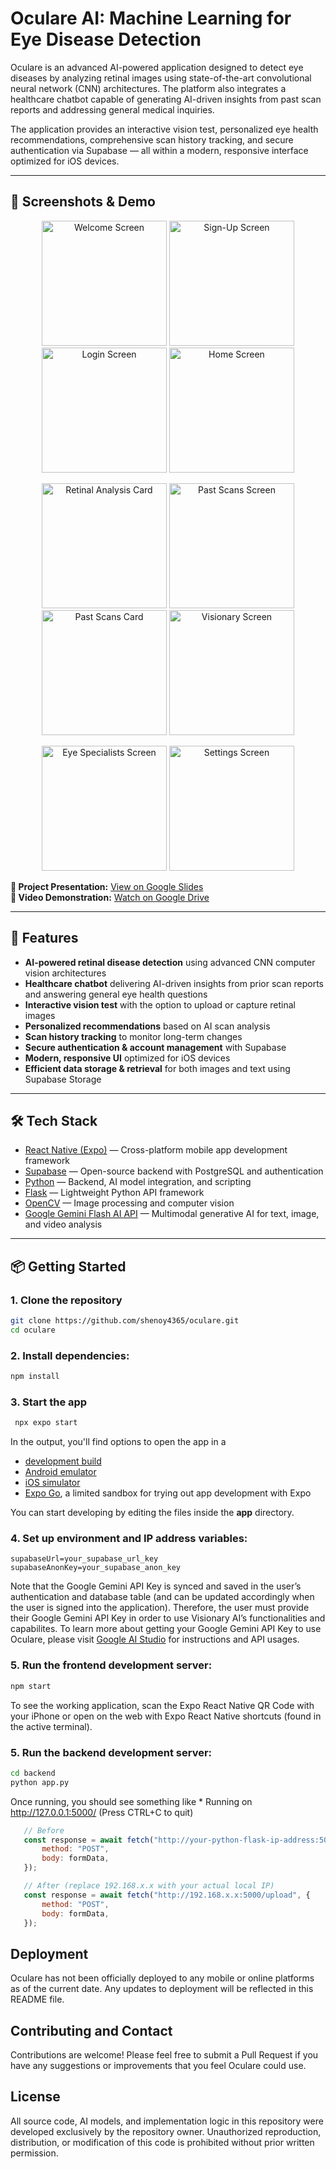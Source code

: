 # Oculare AI: Machine Learning for Eye Disease Detection

Oculare is an advanced AI-powered application designed to detect eye diseases by analyzing retinal images using state-of-the-art convolutional neural network (CNN) architectures. The platform also integrates a healthcare chatbot capable of generating AI-driven insights from past scan reports and addressing general medical inquiries.

The application provides an interactive vision test, personalized eye health recommendations, comprehensive scan history tracking, and secure authentication via Supabase — all within a modern, responsive interface optimized for iOS devices.

---

## 📸 Screenshots & Demo

<p align="center">
  <img src="wireframe%20imgs/welcome-screen.PNG" alt="Welcome Screen" width="200"/>
  <img src="wireframe%20imgs/sign-up-screen.PNG" alt="Sign-Up Screen" width="200"/>
  <img src="wireframe%20imgs/login-screen.PNG" alt="Login Screen" width="200"/>
  <img src="wireframe%20imgs/home-screen.PNG" alt="Home Screen" width="200"/>
</p>

<p align="center">
  <img src="wireframe%20imgs/retinal-analysis-card.PNG" alt="Retinal Analysis Card" width="200"/>
  <img src="wireframe%20imgs/past-scans-screen.PNG" alt="Past Scans Screen" width="200"/>
  <img src="wireframe%20imgs/past-scans-card.PNG" alt="Past Scans Card" width="200"/>
  <img src="wireframe%20imgs/visionary-screen.PNG" alt="Visionary Screen" width="200"/>
</p>

<p align="center">
  <img src="wireframe%20imgs/eye-specialists-screen.PNG" alt="Eye Specialists Screen" width="200"/>
  <img src="wireframe%20imgs/settings-screen.PNG" alt="Settings Screen" width="200"/>
</p>

**📄 Project Presentation:** [View on Google Slides](https://docs.google.com/presentation/d/1apQXFQC1iqTHku9HJvzu5db5Kw4137jawZ9bPMif8uk/edit?slide=id.p1#slide=id.p1)  
**🎥 Video Demonstration:** [Watch on Google Drive](https://drive.google.com/file/d/1W6F79Vc4QsYAoKDrFLudB-CkWcgjs3w3/view?usp=drive_link)

---

## 🚀 Features

- **AI-powered retinal disease detection** using advanced CNN computer vision architectures
- **Healthcare chatbot** delivering AI-driven insights from prior scan reports and answering general eye health questions
- **Interactive vision test** with the option to upload or capture retinal images
- **Personalized recommendations** based on AI scan analysis
- **Scan history tracking** to monitor long-term changes
- **Secure authentication & account management** with Supabase
- **Modern, responsive UI** optimized for iOS devices
- **Efficient data storage & retrieval** for both images and text using Supabase Storage

---

## 🛠 Tech Stack

- [React Native (Expo)](https://expo.dev/) — Cross-platform mobile app development framework
- [Supabase](https://supabase.com/) — Open-source backend with PostgreSQL and authentication
- [Python](https://www.python.org/) — Backend, AI model integration, and scripting
- [Flask](https://flask.palletsprojects.com/) — Lightweight Python API framework
- [OpenCV](https://opencv.org/) — Image processing and computer vision
- [Google Gemini Flash AI API](https://ai.google.dev/) — Multimodal generative AI for text, image, and video analysis

---

## 📦 Getting Started

### 1. Clone the repository

   ```bash
   git clone https://github.com/shenoy4365/oculare.git
   cd oculare
   ```

### 2. Install dependencies:

   ```bash
   npm install
   ```

### 3. Start the app

   ```bash
    npx expo start
   ```

In the output, you'll find options to open the app in a

- [development build](https://docs.expo.dev/develop/development-builds/introduction/)
- [Android emulator](https://docs.expo.dev/workflow/android-studio-emulator/)
- [iOS simulator](https://docs.expo.dev/workflow/ios-simulator/)
- [Expo Go](https://expo.dev/go), a limited sandbox for trying out app development with Expo

You can start developing by editing the files inside the **app** directory.

### 4. Set up environment and IP address variables:


   ```
   supabaseUrl=your_supabase_url_key
   supabaseAnonKey=your_supabase_anon_key
   ```

Note that the Google Gemini API Key is synced and saved in the user’s authentication and database table (and can be updated accordingly when the user is signed into the application). Therefore, the user must provide their Google Gemini API Key in order to use Visionary AI’s functionalities and capabilites. To learn more about getting your Google Gemini API Key to use Oculare, please visit [Google AI Studio](https://aistudio.google.com/app/apikey) for instructions and API usages.

###  5. Run the frontend development server:

   ```bash
   npm start
   ```

To see the working application, scan the Expo React Native QR Code with your iPhone or open on the web with Expo React Native shortcuts (found in the active terminal).

###  5. Run the backend development server:

   ```bash
   cd backend
   python app.py
   ```

Once running, you should see something like * Running on http://127.0.0.1:5000/ (Press CTRL+C to quit)

```javascript
   // Before
   const response = await fetch("http://your-python-flask-ip-address:5000/upload", {
       method: "POST",
       body: formData,
   });

   // After (replace 192.168.x.x with your actual local IP)
   const response = await fetch("http://192.168.x.x:5000/upload", {
       method: "POST",
       body: formData,
   });
```

## Deployment

Oculare has not been officially deployed to any mobile or online platforms as of the current date. Any updates to deployment will be reflected in this README file.

## Contributing and Contact

Contributions are welcome! Please feel free to submit a Pull Request if you have any suggestions or improvements that you feel Oculare could use.

## License
All source code, AI models, and implementation logic in this repository were developed exclusively by the repository owner. Unauthorized reproduction, distribution, or modification of this code is prohibited without prior written permission.
